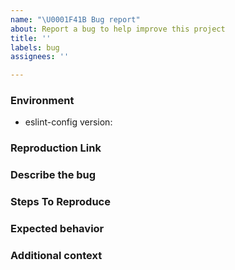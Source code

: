 ```yaml
---
name: "\U0001F41B Bug report"
about: Report a bug to help improve this project
title: ''
labels: bug
assignees: ''

---
```


<!--
- make sure that you have correctly setup this package according to th documentation in the readme
- search on the existing issues, your problem may have already be answered or even solved
- describe your issue in a clear and concise way
- use English in your reports
-->

### Environment

- eslint-config version: <!-- ex: v0.1.0 -->

### Reproduction Link
<!--
A minimal test case, either:
- a minimal demo on Stackblitz, Codesandbox or similar tools
- a github repository with a minimal setup
-->

### Describe the bug
<!-- A clear and concise description of what the bug is. -->

### Steps To Reproduce
<!-- Steps to reproduce the behavior
1. First step
2. Second step
3. Third step
4. Etc.
-->

### Expected behavior
<!-- A clear and concise description of what you expected to happen. -->

### Additional context
<!-- Add any other context about the problem here. -->
